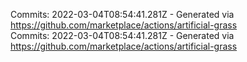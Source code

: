 Commits: 2022-03-04T08:54:41.281Z - Generated via https://github.com/marketplace/actions/artificial-grass
<br>
Commits: 2022-03-04T08:54:41.281Z - Generated via https://github.com/marketplace/actions/artificial-grass
<br>
